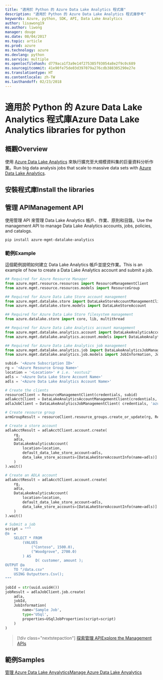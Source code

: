 ```yaml
---
title: "適用於 Python 的 Azure Data Lake Analytics 程式庫"
description: "適用於 Python 的 Azure Data Lake Analytics 程式庫參考"
keywords: Azure, python, SDK, API, Data Lake Analytics
author: lisawong19
ms.author: liwong
manager: douge
ms.date: 08/04/2017
ms.topic: article
ms.prod: azure
ms.technology: azure
ms.devlang: python
ms.service: multiple
ms.openlocfilehash: d779aca1f3a9e14f275385f93054a8e2f9c0c689
ms.sourcegitcommit: 41e90fe75de03d397079a276cdb388305290e27e
ms.translationtype: HT
ms.contentlocale: zh-TW
ms.lasthandoff: 02/23/2018
---
```

# <a name="azure-data-lake-analytics-libraries-for-python"></a><span data-ttu-id="825ff-104">適用於 Python 的 Azure Data Lake Analytics 程式庫</span><span class="sxs-lookup"><span data-stu-id="825ff-104">Azure Data Lake Analytics libraries for python</span></span>

## <a name="overview"></a><span data-ttu-id="825ff-105">概觀</span><span class="sxs-lookup"><span data-stu-id="825ff-105">Overview</span></span>
<span data-ttu-id="825ff-106">使用 [Azure Data Lake Analytics](/azure/data-lake-analytics/data-lake-analytics-overview) 來執行擴充至大規模資料集的巨量資料分析作業。</span><span class="sxs-lookup"><span data-stu-id="825ff-106">Run big data analysis jobs that scale to massive data sets with [Azure Data Lake Analytics](/azure/data-lake-analytics/data-lake-analytics-overview).</span></span>

## <a name="install-the-libraries"></a><span data-ttu-id="825ff-107">安裝程式庫</span><span class="sxs-lookup"><span data-stu-id="825ff-107">Install the libraries</span></span>

## <a name="management-api"></a><span data-ttu-id="825ff-108">管理 API</span><span class="sxs-lookup"><span data-stu-id="825ff-108">Management API</span></span>
<span data-ttu-id="825ff-109">使用管理 API 來管理 Data Lake Analytics 帳戶、作業、原則和目錄。</span><span class="sxs-lookup"><span data-stu-id="825ff-109">Use the management API to manage Data Lake Analytics accounts, jobs, policies, and catalogs.</span></span>

```bash
pip install azure-mgmt-datalake-analytics
```

### <a name="example"></a><span data-ttu-id="825ff-110">範例</span><span class="sxs-lookup"><span data-stu-id="825ff-110">Example</span></span>
<span data-ttu-id="825ff-111">這個範例說明如何建立 Data Lake Analytics 帳戶並提交作業。</span><span class="sxs-lookup"><span data-stu-id="825ff-111">This is an example of how to create a Data Lake Analytics account and submit a job.</span></span> 

```python
## Required for Azure Resource Manager
from azure.mgmt.resource.resources import ResourceManagementClient
from azure.mgmt.resource.resources.models import ResourceGroup

## Required for Azure Data Lake Store account management
from azure.mgmt.datalake.store import DataLakeStoreAccountManagementClient
from azure.mgmt.datalake.store.models import DataLakeStoreAccount

## Required for Azure Data Lake Store filesystem management
from azure.datalake.store import core, lib, multithread

## Required for Azure Data Lake Analytics account management
from azure.mgmt.datalake.analytics.account import DataLakeAnalyticsAccountManagementClient
from azure.mgmt.datalake.analytics.account.models import DataLakeAnalyticsAccount, DataLakeStoreAccountInfo

## Required for Azure Data Lake Analytics job management
from azure.mgmt.datalake.analytics.job import DataLakeAnalyticsJobManagementClient
from azure.mgmt.datalake.analytics.job.models import JobInformation, JobState, USqlJobProperties

subid= '<Azure Subscription ID>'
rg = '<Azure Resource Group Name>'
location = '<Location>' # i.e. 'eastus2'
adls = '<Azure Data Lake Store Account Name>'
adls = '<Azure Data Lake Analytics Account Name>'

# Create the clients
resourceClient = ResourceManagementClient(credentials, subid)
adlaAcctClient = DataLakeAnalyticsAccountManagementClient(credentials, subid)
adlaJobClient = DataLakeAnalyticsJobManagementClient( credentials, 'azuredatalakeanalytics.net')

# Create resource group
armGroupResult = resourceClient.resource_groups.create_or_update(rg, ResourceGroup(location=location))

# Create a store account
adlaAcctResult = adlaAcctClient.account.create(
    rg,
    adla,
    DataLakeAnalyticsAccount(
        location=location,
        default_data_lake_store_account=adls,
        data_lake_store_accounts=[DataLakeStoreAccountInfo(name=adls)]
    )
).wait()

# Create an ADLA account
adlaAcctResult = adlaAcctClient.account.create(
    rg,
    adla,
    DataLakeAnalyticsAccount(
        location=location,
        default_data_lake_store_account=adls,
        data_lake_store_accounts=[DataLakeStoreAccountInfo(name=adls)]
    )
).wait()

# Submit a job
script = """
@a  = 
    SELECT * FROM 
        (VALUES
            ("Contoso", 1500.0),
            ("Woodgrove", 2700.0)
        ) AS 
              D( customer, amount );
OUTPUT @a
    TO "/data.csv"
    USING Outputters.Csv();
"""

jobId = str(uuid.uuid4())
jobResult = adlaJobClient.job.create(
    adla,
    jobId,
    JobInformation(
        name='Sample Job',
        type='USql',
        properties=USqlJobProperties(script=script)
    )
)
```

> [!div class="nextstepaction"]
> [<span data-ttu-id="825ff-112">探索管理 API</span><span class="sxs-lookup"><span data-stu-id="825ff-112">Explore the Management APIs</span></span>](/python/api/overview/azure/datalakeanalytics/management)

## <a name="samples"></a><span data-ttu-id="825ff-113">範例</span><span class="sxs-lookup"><span data-stu-id="825ff-113">Samples</span></span>
[<span data-ttu-id="825ff-114">管理 Azure Data Lake Anyalytics</span><span class="sxs-lookup"><span data-stu-id="825ff-114">Manage Azure Data Lake Anyalytics</span></span>](https://docs.microsoft.com/azure/data-lake-analytics/data-lake-analytics-manage-use-python-sdk)